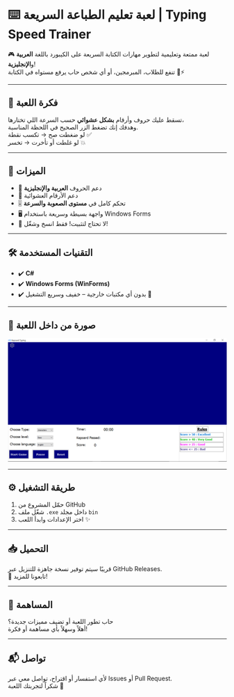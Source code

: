 # ⌨️ لعبة تعليم الطباعة السريعة | Typing Speed Trainer

🎮 لعبة ممتعة وتعليمية لتطوير مهارات الكتابة السريعة على الكيبورد باللغة **العربية** و**الإنجليزية**!  
تنفع للطلاب، المبرمجين، أو أي شخص حاب يرفع مستواه في الكتابة 🧠⚡

---

## 📌 فكرة اللعبة

تسقط عليك حروف وأرقام **بشكل عشوائي** حسب السرعة اللي تختارها،  
وهدفك إنك تضغط الزر الصحيح في اللحظة المناسبة.  
لو ضغطت صح → تكسب نقطة ✅  
لو غلطت أو تأخرت → تخسر 💥

---

## 🧠 الميزات

- 💬 دعم الحروف **العربية والإنجليزية**
- 🧮 دعم الأرقام العشوائية
- 🎚️ تحكم كامل في **مستوى الصعوبة والسرعة**
- 🖥️ واجهة بسيطة وسريعة باستخدام Windows Forms
- 🚀 لا تحتاج لتثبيت! فقط انسخ وشغّل!

---

## 🛠️ التقنيات المستخدمة

- ✔️ **C#**
- ✔️ **Windows Forms (WinForms)**
- ✔️ بدون أي مكتبات خارجية – خفيف وسريع التشغيل 💨

---

## 📸 صورة من داخل اللعبة

![واجهة اللعبة](screenshots/typing-game.png)

---

## ⚙️ طريقة التشغيل

1. حمّل المشروع من GitHub
2. شغّل ملف `.exe` داخل مجلد `bin`
3. اختر الإعدادات وابدأ اللعب ✨

---

## 📥 التحميل

قريبًا سيتم توفير نسخة جاهزة للتنزيل عبر GitHub Releases.  
🚧 تابعونا للمزيد!

---

## 🤝 المساهمة

حاب تطور اللعبة أو تضيف مميزات جديدة؟  
أهلاً وسهلاً بأي مساهمة أو فكرة!

---

## 📬 تواصل

لأي استفسار أو اقتراح، تواصل معي عبر Issues أو Pull Request.  
شكراً لتجربتك اللعبة 💚
